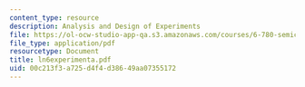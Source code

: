 ```yaml
---
content_type: resource
description: Analysis and Design of Experiments
file: https://ol-ocw-studio-app-qa.s3.amazonaws.com/courses/6-780-semiconductor-manufacturing-spring-2003/00c213f3a725d4f4d38649aa07355172_ln6experimenta.pdf
file_type: application/pdf
resourcetype: Document
title: ln6experimenta.pdf
uid: 00c213f3-a725-d4f4-d386-49aa07355172
---
```

